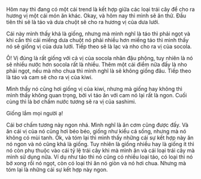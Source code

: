 Hôm nay thì đang có một cái trend là kết hợp giữa các loại trái cây để cho ra hương vị một cái món ăn khác. Okay, và hôm nay thì mình sẽ ăn thử. Đầu tiên thì sẽ là táo và dưa chuột sẽ cho ra hương vị của dưa lưới. 

Cái này mình thấy khá là giống, nhưng mà mình nghĩ là táo thì phải ngọt và khi cắn thì cái miếng dưa chuột nó phải nhiều hơn miếng táo thì mình thấy nó sẽ giống vị của dưa lưới. Tiếp theo sẽ là lạc và nho cho ra vị của socola.

Ô! Vị đúng là rất giống với cả vị của socola nhân đậu phộng, tuy nhiên là nó sẽ nhiều nước hơn socola rất là nhiều. Thêm một cái điểm nữa đấy là nho phải ngọt, nếu mà nho chua thì mình nghĩ là sẽ không giống đâu. Tiếp theo là táo và cam sẽ cho ra vị của kiwi.

Mình thấy nó cũng hơi giống vị của kiwi, nhưng mà giống hay không thì mình thấy không quan trọng, bởi vì táo ăn với cam nó lại rất là ngon. Cuối cùng thì là bơ chấm nước tương sẽ ra vị của sashimi. 

Giống lắm mọi người ạ!

Cái bơ chấm tương này ngon nhá. Mình nghĩ là ăn cơm cũng được đấy. Và ăn cái vị của nó cũng hơi béo béo, giống như kiểu cá sống, nhưng mà nó không có mùi tanh. Ok, và tóm lại thì mình thấy những cái sự kết hợp này ăn nó ngon và nó cũng khá là giống. Tuy nhiên là giống nhiều hay là giống ít thì nó còn phụ thuộc vào cái tỷ lệ trái cây khi mà mình ăn và cái loại trái cây mà mình sử dụng nữa. Ví dụ như táo thì nó cũng có nhiều loại táo, có loại thì nó bở xong rồi nó ngọt, còn có loại thì ăn nó giòn và nó hơi chua. Nhưng mà tóm lại là những cái sự kết hợp này ngon.